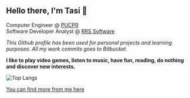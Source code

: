 ## Hello there, I'm Tasi 👋

Computer Engineer @ [PUCPR](https://www.pucpr.br/)<br>
Software Developer Analyst @ [RRS Software](https://www.linkedin.com/company/rrs-software-ltda-/)

*This Github profile has been used for personal projects and learning purposes. All my work commits goes to Bitbucket.*

**I like to play video games, listen to music, have fun, reading, do nothing and discover new interests.** <br>

![Top Langs](https://github-readme-stats.vercel.app/api/top-langs/?username=tasipasin)

[You can find more from me here](https://steamcommunity.com/id/tasigp/)

<!--
**tasipasin/tasipasin** is a ✨ _special_ ✨ repository because its `README.md` (this file) appears on your GitHub profile.

Here are some ideas to get you started:

- 🔭 I’m currently working on ...
- 🌱 I’m currently learning ...
- 👯 I’m looking to collaborate on ...
- 🤔 I’m looking for help with ...
- 💬 Ask me about ...
- 📫 How to reach me: ...
- 😄 Pronouns: ...
- ⚡ Fun fact: ...
-->
